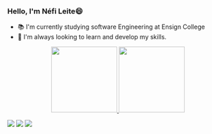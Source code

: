 ### Hello, I'm Néfi Leite😄

- 📚 I'm currently studying software Engineering at Ensign College 
- 🔭 I'm always looking to learn and develop my skills.

<div align="center">
  <a href="https://github.com/neficl">
  <img height="150em" src="https://github-readme-stats.vercel.app/api?username=neficl&show_icons=true&theme=dracula&include_all_commits=true&count_private=true"/>
  <img height="150em" src="https://github-readme-stats.vercel.app/api/top-langs/?username=neficl&layout=compact&langs_count=7&theme=dracula"/>
</div>
  
 <div> 
   <p></P
  <a href="https://www.instagram.com/neficl/" target="_blank"><img src="https://img.shields.io/badge/-Instagram-%23E4405F?style=for-the-badge&logo=instagram&logoColor=white" target="_blank"></a>
  <a href = "mailto: nefi.leite@academico.ufpb.br"><img src="https://img.shields.io/badge/-Gmail-%23333?style=for-the-badge&logo=gmail&logoColor=white" target="_blank"></a>
  <a href="https://www.linkedin.com/in/n%C3%A9fileite/" target="_blank"><img src="https://img.shields.io/badge/-LinkedIn-%230077B5?style=for-the-badge&logo=linkedin&logoColor=white" target="_blank"></a> 
</div>
